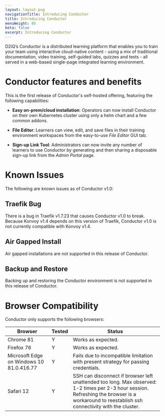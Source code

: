 ```yaml
---
layout: layout.pug
navigationTitle: Introducing Conductor
title: Introducing Conductor
menuWeight: 05
beta: false
excerpt: Introducing Conductor
---
```

D2iQ’s Conductor is a distributed learning platform that enables you to train your team using interactive cloud-native content - using a mix of traditional documentation, video training, self-guided labs, quizzes and tests - all served in a web-based single-page integrated learning environment.

# Conductor features and benefits
This is the first release of Conductor's self-hosted offering, featuring the following capabilities:
- **Easy on-prem/cloud installation**:
    Operators can now install Conductor on their own Kubernetes cluster using only a helm chart and a few common addons.

- **File Editor**:
    Learners can view, edit, and save files in their training environment workspaces from the easy-to-use *File Editor* GUI tab.

- **Sign-up Link Tool**:
    Administrators can now invite any number of learners to use Conductor by generating and then sharing a disposable sign-up link from the *Admin Portal* page.

# Known Issues

The following are known issues as of Conductor v1.0:

## Traefik Bug

There is a bug in Traefik v1.7.23 that causes Conductor v1.0 to break. Because Konvoy v1.4 depends on this version of Traefik, Conductor v1.0 is not currently compatible with Konvoy v1.4.

## Air Gapped Install
Air gapped installations are not supported in this release of Conductor.

## Backup and Restore
Backing up and restoring the Conductor environment is not supported in this release of Conductor.

# Browser Compatibility

Conductor only supports the following browsers:

| Browser | Tested | Status |
|---|---|---|
| Chrome 81 |  Y | Works as expected.  |
| Firefox 76 | Y | Works as expected.  |
|  Microsoft Edge on Windows 10 81.0.416.77 |  Y |  Fails due to incompatible limitation with present strategy for passing credentials. |
| Safari 12 | Y | SSH can disconnect if browser left unattended too long. Max observed: 1-2 times per 2-3 hour session. Refreshing the browser is a workaround to reestablish ssh connectivity with the cluster. |
